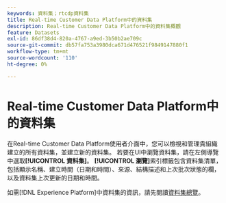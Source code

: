 ```yaml
---
keywords: 資料集；rtcdp資料集
title: Real-time Customer Data Platform中的資料集
description: Real-time Customer Data Platform中的資料集概觀
feature: Datasets
exl-id: 86df38d4-820a-4767-a9ed-3b50b2ae709c
source-git-commit: db57fa753a3980dca671d476521f9849147880f1
workflow-type: tm+mt
source-wordcount: '110'
ht-degree: 0%

---
```


# Real-time Customer Data Platform中的資料集

在Real-time Customer Data Platform使用者介面中，您可以檢視和管理貴組織建立的所有資料集，並建立新的資料集。 若要在UI中瀏覽資料集，請在左側導覽中選取&#x200B;**[!UICONTROL 資料集]**。 **[!UICONTROL 瀏覽]**&#x200B;索引標籤包含資料集清單，包括顯示名稱、建立時間（日期和時間）、來源、結構描述和上次批次狀態的欄，以及資料集上次更新的日期和時間。

如需[!DNL Experience Platform]中資料集的資訊，請先閱讀[資料集總覽](../../catalog/datasets/overview.md)。
